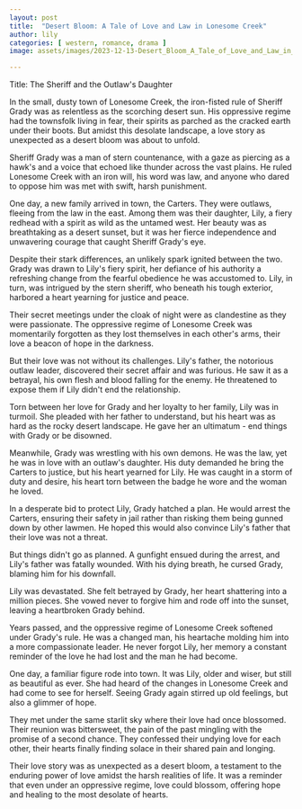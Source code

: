 ```yaml
---
layout: post
title:  "Desert Bloom: A Tale of Love and Law in Lonesome Creek"
author: lily
categories: [ western, romance, drama ]
image: assets/images/2023-12-13-Desert_Bloom_A_Tale_of_Love_and_Law_in_Lonesome_Creek.png

---
```

Title: The Sheriff and the Outlaw's Daughter

In the small, dusty town of Lonesome Creek, the iron-fisted rule of Sheriff Grady was as relentless as the scorching desert sun. His oppressive regime had the townsfolk living in fear, their spirits as parched as the cracked earth under their boots. But amidst this desolate landscape, a love story as unexpected as a desert bloom was about to unfold.

Sheriff Grady was a man of stern countenance, with a gaze as piercing as a hawk's and a voice that echoed like thunder across the vast plains. He ruled Lonesome Creek with an iron will, his word was law, and anyone who dared to oppose him was met with swift, harsh punishment.

One day, a new family arrived in town, the Carters. They were outlaws, fleeing from the law in the east. Among them was their daughter, Lily, a fiery redhead with a spirit as wild as the untamed west. Her beauty was as breathtaking as a desert sunset, but it was her fierce independence and unwavering courage that caught Sheriff Grady's eye.

Despite their stark differences, an unlikely spark ignited between the two. Grady was drawn to Lily's fiery spirit, her defiance of his authority a refreshing change from the fearful obedience he was accustomed to. Lily, in turn, was intrigued by the stern sheriff, who beneath his tough exterior, harbored a heart yearning for justice and peace.

Their secret meetings under the cloak of night were as clandestine as they were passionate. The oppressive regime of Lonesome Creek was momentarily forgotten as they lost themselves in each other's arms, their love a beacon of hope in the darkness.

But their love was not without its challenges. Lily's father, the notorious outlaw leader, discovered their secret affair and was furious. He saw it as a betrayal, his own flesh and blood falling for the enemy. He threatened to expose them if Lily didn't end the relationship.

Torn between her love for Grady and her loyalty to her family, Lily was in turmoil. She pleaded with her father to understand, but his heart was as hard as the rocky desert landscape. He gave her an ultimatum - end things with Grady or be disowned.

Meanwhile, Grady was wrestling with his own demons. He was the law, yet he was in love with an outlaw's daughter. His duty demanded he bring the Carters to justice, but his heart yearned for Lily. He was caught in a storm of duty and desire, his heart torn between the badge he wore and the woman he loved.

In a desperate bid to protect Lily, Grady hatched a plan. He would arrest the Carters, ensuring their safety in jail rather than risking them being gunned down by other lawmen. He hoped this would also convince Lily's father that their love was not a threat.

But things didn't go as planned. A gunfight ensued during the arrest, and Lily's father was fatally wounded. With his dying breath, he cursed Grady, blaming him for his downfall.

Lily was devastated. She felt betrayed by Grady, her heart shattering into a million pieces. She vowed never to forgive him and rode off into the sunset, leaving a heartbroken Grady behind.

Years passed, and the oppressive regime of Lonesome Creek softened under Grady's rule. He was a changed man, his heartache molding him into a more compassionate leader. He never forgot Lily, her memory a constant reminder of the love he had lost and the man he had become.

One day, a familiar figure rode into town. It was Lily, older and wiser, but still as beautiful as ever. She had heard of the changes in Lonesome Creek and had come to see for herself. Seeing Grady again stirred up old feelings, but also a glimmer of hope.

They met under the same starlit sky where their love had once blossomed. Their reunion was bittersweet, the pain of the past mingling with the promise of a second chance. They confessed their undying love for each other, their hearts finally finding solace in their shared pain and longing.

Their love story was as unexpected as a desert bloom, a testament to the enduring power of love amidst the harsh realities of life. It was a reminder that even under an oppressive regime, love could blossom, offering hope and healing to the most desolate of hearts.